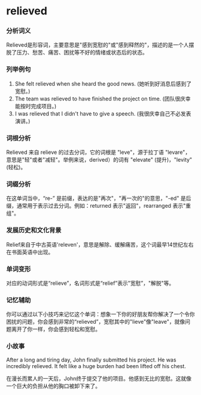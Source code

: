 # relieved

### 分析词义

  

Relieved是形容词，主要意思是"感到宽慰的"或"感到释然的"，描述的是一个人摆脱了压力、愁苦、痛苦、困扰等不好的情绪或状态后的状态。

  

### 列举例句

  

1.  She felt relieved when she heard the good news. (她听到好消息后感到了宽慰。)
2.  The team was relieved to have finished the project on time. (团队很庆幸能按时完成项目。)
3.  I was relieved that I didn't have to give a speech. (我很庆幸自己不必发表演讲。)

  

### 词根分析

  

Relieved 来自 relieve 的过去分词，它的词根是 "leve"，源于拉丁语 "levare"，意思是"轻"或者"减轻"。举例来说，derived）的词有 "elevate" (提升)，"levity" (轻松)。

  

### 词缀分析

  

在这单词当中，“re-” 是前缀，表达的是"再次"，"再一次的"的意思，"-ed" 是后缀，通常用于表示过去分词。例如：returned 表示"返回"，rearranged 表示"重组"。

  

### 发展历史和文化背景

  

Relief来自于中古英语'releven'，意思是解除、缓解痛苦，这个词最早14世纪左右在书面英语中出现。

  

### 单词变形

  

对应的动词形式是“relieve”，名词形式是“relief”表示"宽慰”，"解脱"等。

  

### 记忆辅助

  

你可以通过以下小技巧来记忆这个单词：想象一下你的好朋友帮你解决了一个令你困扰的问题，你会感到非常的“relieved”，宽慰其中的"lieve"像"leave"，就像问题离开了你一样，你会感到轻松和宽慰。

  

### 小故事

  

After a long and tiring day, John finally submitted his project. He was incredibly relieved. It felt like a huge burden had been lifted off his chest.

  

在漫长而累人的一天后，John终于提交了他的项目。他感到无比的宽慰。这就像一个巨大的负担从他的胸口被卸下来了。
